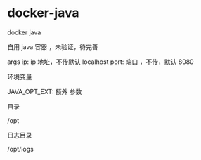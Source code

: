 # docker-java
docker java



自用 java 容器 ，未验证，待完善


args 
 ip: ip 地址，不传默认 localhost
 port: 端口 ，不传，默认 8080
 
环境变量

 JAVA_OPT_EXT: 额外 参数


目录

/opt

日志目录

/opt/logs


